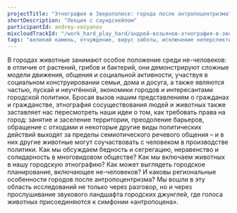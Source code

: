 ```yaml
---
projectTitle: "Этнография в Зверополисе: города после антропоцентризма"
shortDescription: "Лекция с саундскейпом"
participantId: andrey-vozyanov
mixcloudTrackId: "/work_hard_play_hard/андрей-возьянов-этнография-в-зверополисе-города-после-антропоцентризма-лекция-с-саундскейпом/"
tags: "великий камень, отчуждение, вирус заботы, исключение неперспективных пешеходов, все всем, дача, рассеянная коллективность, спекулятивный синтез, протоколы самоорганизации"
---
```


В городах животные занимают особое положение среди не-человеков: в отличие от растений, грибов и бактерий, они демонстрируют сложные модели движения, общения и социальной активности, участвуя в социальном конструировании семьи, дома и досуга, а также являются частью, пускай  и неучтённой, экономики городов и интересантами городской политики. Бросая вызов нашим представлениям о гражданах и гражданстве, этнография сосуществования людей и животных также заставляет нас пересмотреть наши идеи о том, как требовать права на город: занятие и заселение территории, преодоление барьеров, обращение с отходами и некоторые другие виды политических действий выходят за пределы семиотического речевого общения – и в них другие животные могут соучаствовать с человеком в производстве политики. Как мы обсуждаем бедность и сегрегацию, неравенство и солидарность в многовидовом обществе? Как мы включаем животных в нашу городскую этнографию? Как может выглядеть городское планирование, включающее не-человеков? И каковы региональные особенности городов после антропоцентризма? Мы вошли в эту область исследований не только через разговор, но и через прослушивание звукового ландшафта городских джунглей, где голоса животных присоединяются к симфонии «антропоцена».

